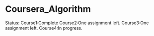 # Coursera_Algorithm
Status:
Course1:Complete
Course2:One assignment left.
Course3:One assignment left.
Course4:In progress.
